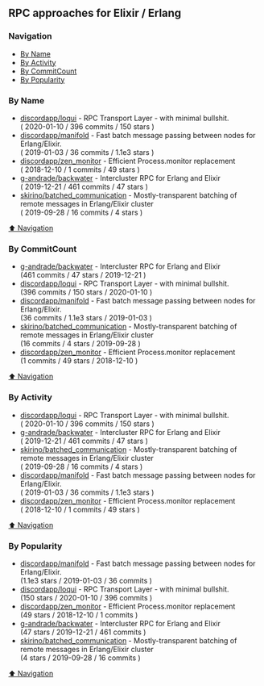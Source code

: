 ## RPC approaches for Elixir / Erlang

### Navigation

- [By Name](#by-name)
- [By Activity](#by-activity)
- [By CommitCount](#by-commitcount)
- [By Popularity](#by-popularity)

### By Name
<!-- PROJECTS_LIST -->
- [discordapp/loqui](https://github.com/discordapp/loqui) - RPC Transport Layer - with minimal bullshit. <br/> ( 2020-01-10 / 396 commits / 150 stars )
- [discordapp/manifold](https://github.com/discordapp/manifold) - Fast batch message passing between nodes for Erlang/Elixir. <br/> ( 2019-01-03 / 36 commits / 1.1e3 stars )
- [discordapp/zen_monitor](https://github.com/discordapp/zen_monitor) - Efficient Process.monitor replacement <br/> ( 2018-12-10 / 1 commits / 49 stars )
- [g-andrade/backwater](https://github.com/g-andrade/backwater) - Intercluster RPC for Erlang and Elixir <br/> ( 2019-12-21 / 461 commits / 47 stars )
- [skirino/batched_communication](https://github.com/skirino/batched_communication) - Mostly-transparent batching of remote messages in Erlang/Elixir cluster <br/> ( 2019-09-28 / 16 commits / 4 stars )
<!-- /PROJECTS_LIST -->

[⬆ Navigation](#navigation)

### By CommitCount
<!-- COMMITCOUNT_LIST -->
- [g-andrade/backwater](https://github.com/g-andrade/backwater) - Intercluster RPC for Erlang and Elixir <br/> (461 commits / 47 stars / 2019-12-21 )
- [discordapp/loqui](https://github.com/discordapp/loqui) - RPC Transport Layer - with minimal bullshit. <br/> (396 commits / 150 stars / 2020-01-10 )
- [discordapp/manifold](https://github.com/discordapp/manifold) - Fast batch message passing between nodes for Erlang/Elixir. <br/> (36 commits / 1.1e3 stars / 2019-01-03 )
- [skirino/batched_communication](https://github.com/skirino/batched_communication) - Mostly-transparent batching of remote messages in Erlang/Elixir cluster <br/> (16 commits / 4 stars / 2019-09-28 )
- [discordapp/zen_monitor](https://github.com/discordapp/zen_monitor) - Efficient Process.monitor replacement <br/> (1 commits / 49 stars / 2018-12-10 )
<!-- /COMMITCOUNT_LIST -->
[⬆ Navigation](#navigation)

### By Activity
<!-- ACTIVITY_LIST -->
- [discordapp/loqui](https://github.com/discordapp/loqui) - RPC Transport Layer - with minimal bullshit. <br/> ( 2020-01-10 / 396 commits / 150 stars )
- [g-andrade/backwater](https://github.com/g-andrade/backwater) - Intercluster RPC for Erlang and Elixir <br/> ( 2019-12-21 / 461 commits / 47 stars )
- [skirino/batched_communication](https://github.com/skirino/batched_communication) - Mostly-transparent batching of remote messages in Erlang/Elixir cluster <br/> ( 2019-09-28 / 16 commits / 4 stars )
- [discordapp/manifold](https://github.com/discordapp/manifold) - Fast batch message passing between nodes for Erlang/Elixir. <br/> ( 2019-01-03 / 36 commits / 1.1e3 stars )
- [discordapp/zen_monitor](https://github.com/discordapp/zen_monitor) - Efficient Process.monitor replacement <br/> ( 2018-12-10 / 1 commits / 49 stars )
<!-- /ACTIVITY_LIST -->

[⬆ Navigation](#navigation)

### By Popularity
<!-- POPULARITY_LIST -->
- [discordapp/manifold](https://github.com/discordapp/manifold) - Fast batch message passing between nodes for Erlang/Elixir. <br/> (1.1e3 stars / 2019-01-03 / 36 commits )
- [discordapp/loqui](https://github.com/discordapp/loqui) - RPC Transport Layer - with minimal bullshit. <br/> (150 stars / 2020-01-10 / 396 commits )
- [discordapp/zen_monitor](https://github.com/discordapp/zen_monitor) - Efficient Process.monitor replacement <br/> (49 stars / 2018-12-10 / 1 commits )
- [g-andrade/backwater](https://github.com/g-andrade/backwater) - Intercluster RPC for Erlang and Elixir <br/> (47 stars / 2019-12-21 / 461 commits )
- [skirino/batched_communication](https://github.com/skirino/batched_communication) - Mostly-transparent batching of remote messages in Erlang/Elixir cluster <br/> (4 stars / 2019-09-28 / 16 commits )
<!-- /POPULARITY_LIST -->

[⬆ Navigation](#navigation)
